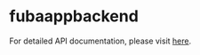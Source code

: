 # fubaappbackend

For detailed API documentation, please visit [here](https://documenter.getpostman.com/view/33030067/2sA3Qza8U3).
